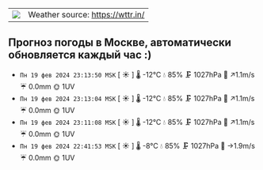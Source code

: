 <table width="100%" border="0px"><tbody><tr border="0px"><td align="left"><a href="https://github.com/k03mad/action-weather/actions/workflows/wttr.yml"><img src="https://github.com/k03mad/action-weather/actions/workflows/wttr.yml/badge.svg"></a></td><td align="right">Weather source: <a href="https://wttr.in/">https://wttr.in/</a></td></tr></tbody></table>

## Прогноз погоды в Москве, автоматически обновляется каждый час :)
- `Пн 19 фев 2024 23:13:50 MSK` [ ☀️  ] 🌡️ -12°C 💧 85% 🗜 1027hPa 💨 ↗1.1m/s ☔ 0.0mm 🌞 1UV
- `Пн 19 фев 2024 23:13:04 MSK` [ ☀️  ] 🌡️ -12°C 💧 85% 🗜 1027hPa 💨 ↗1.1m/s ☔ 0.0mm 🌞 1UV
- `Пн 19 фев 2024 23:11:08 MSK` [ ☀️  ] 🌡️ -12°C 💧 85% 🗜 1027hPa 💨 ↗1.1m/s ☔ 0.0mm 🌞 1UV
- `Пн 19 фев 2024 22:41:53 MSK` [ ☀️  ] 🌡️ -8°C 💧 85% 🗜 1027hPa 💨 →1.9m/s ☔ 0.0mm 🌞 1UV
